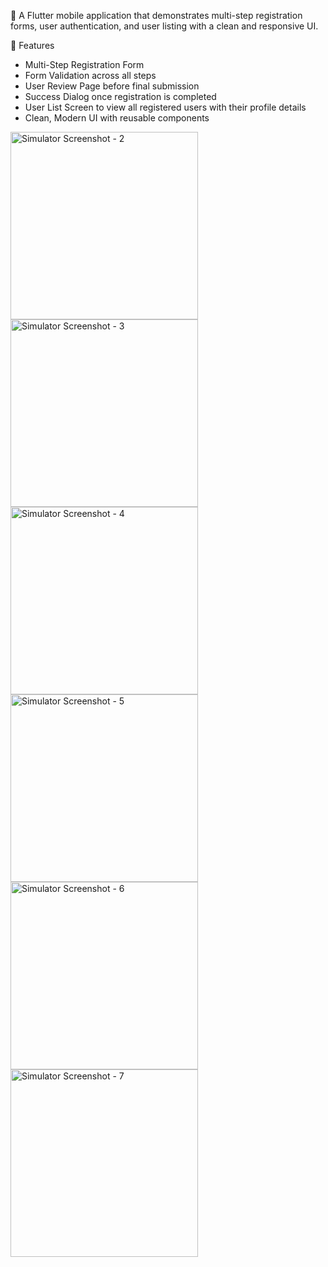 🚀 A Flutter mobile application that demonstrates multi-step registration forms, user authentication, and user listing with a clean and responsive UI.

📱 Features

- Multi-Step Registration Form
- Form Validation across all steps
- User Review Page before final submission
- Success Dialog once registration is completed
- User List Screen to view all registered users with their profile details
- Clean, Modern UI with reusable components

<img src="https://github.com/user-attachments/assets/ee5f690d-1419-4a80-9361-de02baf9aa8d" alt="Simulator Screenshot - 2" width="300" />
<img src="https://github.com/user-attachments/assets/afc608f4-5e9d-413e-9b29-6141ea84da1c" alt="Simulator Screenshot - 3" width="300" />
<img src="https://github.com/user-attachments/assets/feb3ac49-f40f-4ddc-8233-4050e212b00a" alt="Simulator Screenshot - 4" width="300" />
<img src="https://github.com/user-attachments/assets/62510745-319e-4067-a9e3-697357057d2c" alt="Simulator Screenshot - 5" width="300" />
<img src="https://github.com/user-attachments/assets/f2c9f7c0-3218-4f08-a03e-18a082c1cb11" alt="Simulator Screenshot - 6" width="300" />
<img src="https://github.com/user-attachments/assets/ce88fd7f-7593-4a32-9d9d-58e75faa329d" alt="Simulator Screenshot - 7" width="300" />






 
